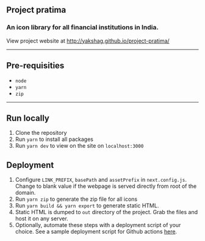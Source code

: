 ## Project pratima

### An icon library for all financial institutions in India.

View project website at http://yakshag.github.io/project-pratima/

---

## Pre-requisities

- `node`
- `yarn`
- `zip`

---

## Run locally

1. Clone the repository
2. Run `yarn` to install all packages
3. Run `yarn dev` to view on the site on `localhost:3000`

## Deployment
1. Configure `LINK_PREFIX`, `basePath` and `assetPrefix` in `next.config.js`. Change to blank value if the webpage is served directly from root of the domain.
2. Run `yarn zip` to generate the zip file for all icons
3. Run `yarn build && yarn export` to generate static HTML.
4. Static HTML is dumped to `out` directory of the project. Grab the files and host it on any server.
5. Optionally, automate these steps with a deployment script of your choice. See a sample deployment script for Github actions [here](.github/workflows/gh-pages.deploy.yml).




